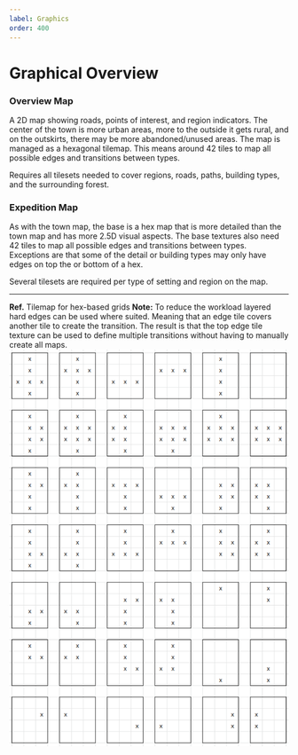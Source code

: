 ```yaml
---
label: Graphics
order: 400
---
```


# Graphical Overview

### Overview Map

A 2D map showing roads, points of interest, and region indicators. The center of the town is more urban areas, more to the outside it gets rural, and on the outskirts, there may be more abandoned/unused areas. The map is managed as a hexagonal tilemap. This means around 42 tiles to map all possible edges and transitions between types.

Requires all tilesets needed to cover regions, roads, paths, building types, and the surrounding forest.


### Expedition Map

As with the town map, the base is a hex map that is more detailed than the town map and has more 2.5D visual aspects. The base textures also need 42 tiles to map all possible edges and transitions between types. Exceptions are that some of the detail or building types may only have edges on top the or bottom of a hex.

Several tilesets are required per type of setting and region on the map.


---

**Ref.** Tilemap for hex-based grids
**Note:** To reduce the workload layered hard edges can be used where suited. Meaning that an edge tile covers another tile to create the transition. The result is that the top edge tile texture can be used to define multiple transitions without having to manually create all maps.
![](/static/technical-art/ref-hex-tilemap.png)
